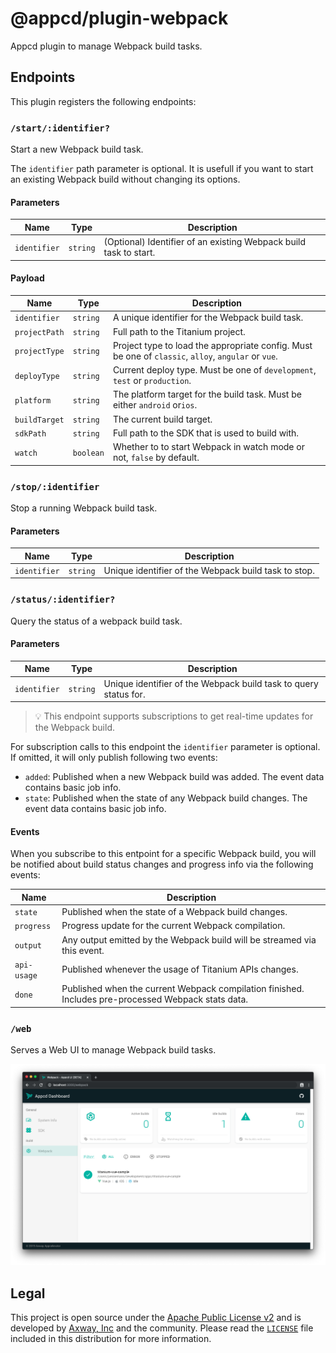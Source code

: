 # @appcd/plugin-webpack

Appcd plugin to manage Webpack build tasks.

## Endpoints

This plugin registers the following endpoints:

### `/start/:identifier?`

Start a new Webpack build task.

The `identifier` path parameter is optional. It is usefull if you want to start an existing Webpack build without changing its options.

#### Parameters

| Name | Type | Description |
| --- | --- | --- |
| `identifier` | `string` |  (Optional) Identifier of an existing Webpack build task to start. |

#### Payload

| Name | Type | Description |
| --- | --- | --- |
| `identifier` | `string` |  A unique identifier for the Webpack build task. |
| `projectPath` | `string` | Full path to the Titanium project. |
| `projectType` | `string` |  Project type to load the appropriate config. Must be one of `classic`, `alloy`, `angular` or `vue`. |
| `deployType`| `string` | Current deploy type. Must be one of `development`, `test` or `production`. |
| `platform` | `string` |  The platform target for the build task. Must be either `android` or`ios`. |
| `buildTarget`| `string` | The current build target. |
| `sdkPath`| `string` | Full path to the SDK that is used to build with. |
| `watch`| `boolean` | Whether to to start Webpack in watch mode or not, `false` by default. |

### `/stop/:identifier`

Stop a running Webpack build task.

#### Parameters

| Name | Type | Description |
| --- | --- | --- |
| `identifier` | `string` |  Unique identifier of the Webpack build task to stop. |

### `/status/:identifier?`

Query the status of a webpack build task.

#### Parameters

| Name | Type | Description |
| --- | --- | --- |
| `identifier` | `string` |  Unique identifier of the Webpack build task to query status for. |

> 💡 This endpoint supports subscriptions to get real-time updates for the Webpack build.

For subscription calls to this endpoint the `identifier` parameter is optional. If omitted, it will only publish following two events:

- `added`: Published when a new Webpack build was added. The event data contains basic job info.
- `state`: Published when the state of any Webpack build changes. The event data contains basic job info.

#### Events

When you subscribe to this entpoint for a specific Webpack build, you will be notified about build status changes and progress info via the following events:

| Name | Description |
| --- | --- |
| `state` | Published when the state of a Webpack build changes. |
| `progress` | Progress update for the current Webpack compilation. |
| `output` | Any output emitted by the Webpack build will be streamed via this event. |
| `api-usage` | Published whenever the usage of Titanium APIs changes. |
| `done` | Published when the current Webpack compilation finished. Includes pre-processed Webpack stats data. |

### `/web`

Serves a Web UI to manage Webpack build tasks.

![Web UI](/.github/web-ui.png "Web UI")

## Legal

This project is open source under the [Apache Public License v2][1] and is developed by
[Axway, Inc](http://www.axway.com/) and the community. Please read the [`LICENSE`][1] file included
in this distribution for more information.

[1]: https://github.com/appcelerator/appc-plugin-webpack/blob/master/LICENSE
